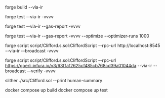 forge build --via-ir
<!-- Test without gas report -->
forge test --via-ir -vvvv
<!-- Test without optimizer -->
forge test --via-ir --gas-report  -vvvv
<!-- Test with optimizer -->
forge test --via-ir --gas-report  -vvvv --optimize --optimizer-runs 1000
<!-- Deploy to Goerli -->
forge script script/Clifford.s.sol:CliffordScript --rpc-url http://localhost:8545 --via-ir --broadcast -vvvv
<!-- Deploy to localhost -->
forge script script/Clifford.s.sol:CliffordScript --rpc-url https://goerli.infura.io/v3/63f1a12625cf485cb768cd39a01044da --via-ir --broadcast --verify -vvvv
<!-- Slither overview -->
slither ./src/Clifford.sol --print human-summary

docker compose up build
docker compose up test